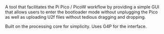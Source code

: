 A tool that facilitates the Pi Pico / PicoW workflow by providing a simple GUI that allows users to enter the bootloader mode without unplugging the Pico as well as uploading U2f files without tedious dragging and dropping.



Built on the processing core for simplicity. Uses G4P for the interface.
